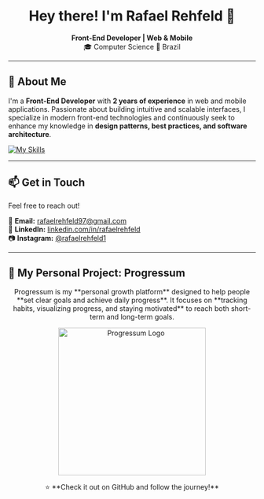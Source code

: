 <h1 align="center">Hey there! I'm Rafael Rehfeld 👋</h1>

<p align="center">
   <strong>Front-End Developer | Web & Mobile</strong>  
   <br>
   🎓 Computer Science
   📍 Brazil  
</p>

---

## 🚀 About Me  
I'm a **Front-End Developer** with **2 years of experience** in web and mobile applications. Passionate about building intuitive and scalable interfaces, I specialize in modern front-end technologies and continuously seek to enhance my knowledge in **design patterns, best practices, and software architecture**.  

[![My Skills](https://skillicons.dev/icons?i=ts,react,redux,nextjs,nestjs,mysql,postgres,laravel,git,docker,angular,androidstudio)](https://skillicons.dev)

---

## 📫 Get in Touch  
Feel free to reach out!  

📧 **Email:** [rafaelrehfeld97@gmail.com](mailto:rafaelrehfeld97@gmail.com)  
🔗 **LinkedIn:** [linkedin.com/in/rafaelrehfeld](https://www.linkedin.com/in/rafaelrehfeld/)  
📷 **Instagram:** [@rafaelrehfeld1](https://instagram.com/rafaelrehfeld1) 

---

## 🚀 My Personal Project: Progressum

<p align="center">
Progressum is my **personal growth platform** designed to help people **set clear goals and achieve daily progress**.  
It focuses on **tracking habits, visualizing progress, and staying motivated** to reach both short-term and long-term goals.
</p>

<p align="center">
<a href="https://github.com/progressumApp" target="_blank">
  <img width="300" height="300" alt="Progressum Logo" src="https://github.com/user-attachments/assets/a51a509d-4caa-4e16-a056-98674d069ef7" />
</a>
</p>

<p align="center">
⭐ **Check it out on GitHub and follow the journey!**
</p>

